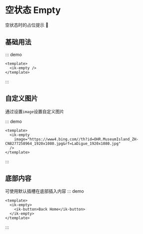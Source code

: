 # 空状态 Empty

空状态时的占位提示 🐤

## 基础用法

::: demo

```vue
<template>
  <ik-empty />
</template>
```

:::

## 自定义图片

通过设置`image`设置自定义图片

::: demo

```vue
<template>
  <ik-empty
    image="https://www4.bing.com//th?id=OHR.MuseumIsland_ZH-CN8277258964_1920x1080.jpg&rf=LaDigue_1920x1080.jpg"
  />
</template>
```

:::

## 底部内容

可使用默认插槽在底部插入内容
::: demo

```vue
<template>
  <ik-empty>
    <ik-button>Back Home</ik-button>
  </ik-empty>
</template>
```

:::
